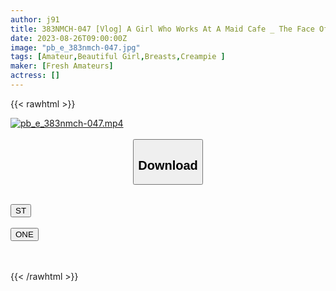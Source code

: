 ```yaml
---
author: j91
title: 383NMCH-047 [Vlog] A Girl Who Works At A Maid Cafe _ The Face Of Her Friend Who Can’t Be Shown At Work Is Made Public _ Recording Even Vulgar Vacuum Blowjob Faces
date: 2023-08-26T09:00:00Z
image: "pb_e_383nmch-047.jpg"
tags: [Amateur,Beautiful Girl,Breasts,Creampie ]
maker: [Fresh Amateurs]
actress: []
---
```



{{< rawhtml >}}

<div class="video" data-videoid="4PaRg6zKypUKYez">
    <a href="javascript:;">
        <img src="https://my.j91.asia/posts/pb_e_383nmch-047/pb_e_383nmch-047.jpg" width="WIDTH" height="HEIGHT" alt="pb_e_383nmch-047.mp4" loading="lazy">
    </a>
</div>

<script type="text/javascript" src="https://j91.asia/asset/on-demand-st.js"></script>

<br>
  <link rel="stylesheet" href="https://j91.asia/asset/bs5.css">
  
  <center>
  <button class="btn btn-primary" type="button" data-bs-toggle="collapse" data-bs-target=".multi-collapse" aria-expanded="false" aria-controls="multiCollapseExample1 multiCollapseExample2"><h2>Download</h2></button></center>
</p>
<div class="row">
  <div class="col">
    <div class="collapse multi-collapse" id="multiCollapseExample1">
      <div class="card card-body">
	      	      <br>
<div class="buttons">  
<a href="https://streamtape.to/v/4PaRg6zKypUKYez"><button class="btn-hover color-3"><i class="fa fa-download"></i> ST</button></a></div>
    </div>
  </div>
</div>
  <div class="col">
    <div class="collapse multi-collapse" id="multiCollapseExample2">
      <div class="card card-body">
	      <br>
<div class="buttons">
    <a href="https://oneupload.to/uibdarhcsvmu"><button class="btn-hover color-9"><i class="fa fa-download"></i> ONE</button></a></div>
<br><br>
      </div>
    </div>
  </div>
</div>

{{< /rawhtml >}}
